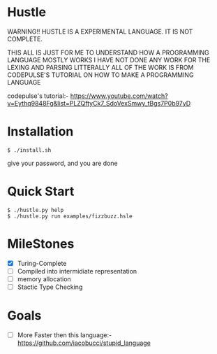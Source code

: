 # Hustle

WARNING!! HUSTLE IS A EXPERIMENTAL LANGUAGE. IT IS NOT COMPLETE.

THIS ALL IS JUST FOR ME TO UNDERSTAND HOW A PROGRAMMING LANGUAGE MOSTLY WORKS 
I HAVE NOT DONE ANY WORK FOR THE LEXING AND PARSING LITTERALLY ALL OF THE WORK IS FROM CODEPULSE'S TUTORIAL ON HOW TO MAKE A PROGRAMMING LANGUAGE 

codepulse's tutorial:- https://www.youtube.com/watch?v=Eythq9848Fg&list=PLZQftyCk7_SdoVexSmwy_tBgs7P0b97yD

# Installation
```console
$ ./install.sh 
```
give your password, and you are done

# Quick Start

```console
$ ./hustle.py help
$ ./hustle.py run examples/fizzbuzz.hsle
```

# MileStones
- [x] Turing-Complete
- [ ] Compiled into intermidiate representation
- [ ] memory allocation
- [ ] Stactic Type Checking

# Goals 
- [ ] More Faster then this language:- https://github.com/iacobucci/stupid_language